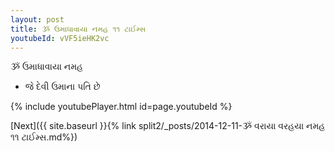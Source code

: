 ```yaml
---
layout: post
title: ૐ ઉમાધાવાયા નમહ ૧૧ ટાઈમ્સ
youtubeId: vVF5ieHK2vc
---
```

 
 
 ૐ ઉમાધાવાયા નમહ  
 
 -  જે દેવી ઉમાના પતિ છે 
 
  
 
  
 
 
 
 
 
 


{% include youtubePlayer.html id=page.youtubeId %}
 
[Next]({{ site.baseurl }}{% link  split2/_posts/2014-12-11-ૐ વરાયા વરહયા નમહ ૧૧ ટાઈમ્સ.md%})
 
